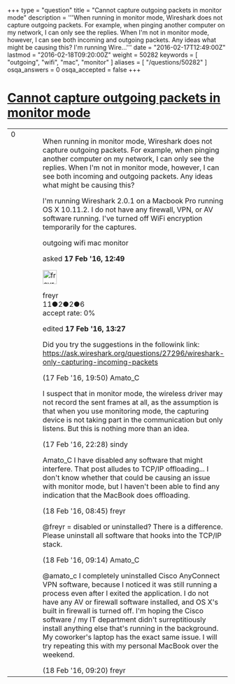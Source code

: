 +++
type = "question"
title = "Cannot capture outgoing packets in monitor mode"
description = '''When running in monitor mode, Wireshark does not capture outgoing packets. For example, when pinging another computer on my network, I can only see the replies. When I&#x27;m not in monitor mode, however, I can see both incoming and outgoing packets. Any ideas what might be causing this? I&#x27;m running Wire...'''
date = "2016-02-17T12:49:00Z"
lastmod = "2016-02-18T09:20:00Z"
weight = 50282
keywords = [ "outgoing", "wifi", "mac", "monitor" ]
aliases = [ "/questions/50282" ]
osqa_answers = 0
osqa_accepted = false
+++

<div class="headNormal">

# [Cannot capture outgoing packets in monitor mode](/questions/50282/cannot-capture-outgoing-packets-in-monitor-mode)

</div>

<div id="main-body">

<div id="askform">

<table id="question-table" style="width:100%;"><colgroup><col style="width: 50%" /><col style="width: 50%" /></colgroup><tbody><tr class="odd"><td style="width: 30px; vertical-align: top"><div class="vote-buttons"><span id="post-50282-upvote" class="ajax-command post-vote up" rel="nofollow" title="I like this post (click again to cancel)"> </span><div id="post-50282-score" class="post-score" title="current number of votes">0</div><span id="post-50282-downvote" class="ajax-command post-vote down" rel="nofollow" title="I dont like this post (click again to cancel)"> </span> <span id="favorite-mark" class="ajax-command favorite-mark" rel="nofollow" title="mark/unmark this question as favorite (click again to cancel)"> </span><div id="favorite-count" class="favorite-count"></div></div></td><td><div id="item-right"><div class="question-body"><p>When running in monitor mode, Wireshark does not capture outgoing packets. For example, when pinging another computer on my network, I can only see the replies. When I'm not in monitor mode, however, I can see both incoming and outgoing packets. Any ideas what might be causing this?</p><p>I'm running Wireshark 2.0.1 on a Macbook Pro running OS X 10.11.2. I do not have any firewall, VPN, or AV software running. I've turned off WiFi encryption temporarily for the captures.</p></div><div id="question-tags" class="tags-container tags"><span class="post-tag tag-link-outgoing" rel="tag" title="see questions tagged &#39;outgoing&#39;">outgoing</span> <span class="post-tag tag-link-wifi" rel="tag" title="see questions tagged &#39;wifi&#39;">wifi</span> <span class="post-tag tag-link-mac" rel="tag" title="see questions tagged &#39;mac&#39;">mac</span> <span class="post-tag tag-link-monitor" rel="tag" title="see questions tagged &#39;monitor&#39;">monitor</span></div><div id="question-controls" class="post-controls"></div><div class="post-update-info-container"><div class="post-update-info post-update-info-user"><p>asked <strong>17 Feb '16, 12:49</strong></p><img src="https://secure.gravatar.com/avatar/cd79355789b7535d2a7c4661c7d3b22c?s=32&amp;d=identicon&amp;r=g" class="gravatar" width="32" height="32" alt="freyr&#39;s gravatar image" /><p><span>freyr</span><br />
<span class="score" title="11 reputation points">11</span><span title="2 badges"><span class="badge1">●</span><span class="badgecount">2</span></span><span title="2 badges"><span class="silver">●</span><span class="badgecount">2</span></span><span title="6 badges"><span class="bronze">●</span><span class="badgecount">6</span></span><br />
<span class="accept_rate" title="Rate of the user&#39;s accepted answers">accept rate:</span> <span title="freyr has no accepted answers">0%</span></p></div><div class="post-update-info post-update-info-edited"><p><span> edited <strong>17 Feb '16, 13:27</strong> </span></p></div></div><div id="comments-container-50282" class="comments-container"><span id="50290"></span><div id="comment-50290" class="comment"><div id="post-50290-score" class="comment-score"></div><div class="comment-text"><p>Did you try the suggestions in the followink link: <a href="https://ask.wireshark.org/questions/27296/wireshark-only-capturing-incoming-packets">https://ask.wireshark.org/questions/27296/wireshark-only-capturing-incoming-packets</a></p></div><div id="comment-50290-info" class="comment-info"><span class="comment-age">(17 Feb '16, 19:50)</span> <span class="comment-user userinfo">Amato_C</span></div></div><span id="50293"></span><div id="comment-50293" class="comment"><div id="post-50293-score" class="comment-score"></div><div class="comment-text"><p>I suspect that in monitor mode, the wireless driver may not record the sent frames at all, as the assumption is that when you use monitoring mode, the capturing device is not taking part in the communication but only listens. But this is nothing more than an idea.</p></div><div id="comment-50293-info" class="comment-info"><span class="comment-age">(17 Feb '16, 22:28)</span> <span class="comment-user userinfo">sindy</span></div></div><span id="50307"></span><div id="comment-50307" class="comment"><div id="post-50307-score" class="comment-score"></div><div class="comment-text"><p>Amato_C I have disabled any software that might interfere. That post alludes to TCP/IP offloading... I don't know whether that could be causing an issue with monitor mode, but I haven't been able to find any indication that the MacBook does offloading.</p></div><div id="comment-50307-info" class="comment-info"><span class="comment-age">(18 Feb '16, 08:45)</span> <span class="comment-user userinfo">freyr</span></div></div><span id="50309"></span><div id="comment-50309" class="comment"><div id="post-50309-score" class="comment-score"></div><div class="comment-text"><p><span>@freyr</span> = disabled or uninstalled? There is a difference. Please uninstall all software that hooks into the TCP/IP stack.</p></div><div id="comment-50309-info" class="comment-info"><span class="comment-age">(18 Feb '16, 09:14)</span> <span class="comment-user userinfo">Amato_C</span></div></div><span id="50310"></span><div id="comment-50310" class="comment"><div id="post-50310-score" class="comment-score"></div><div class="comment-text"><p><span></span><span>@amato_c</span> I completely uninstalled Cisco AnyConnect VPN software, because I noticed it was still running a process even after I exited the application. I do not have any AV or firewall software installed, and OS X's built in firewall is turned off. I'm hoping the Cisco software / my IT department didn't surreptitiously install anything else that's running in the background. My coworker's laptop has the exact same issue. I will try repeating this with my personal MacBook over the weekend.</p></div><div id="comment-50310-info" class="comment-info"><span class="comment-age">(18 Feb '16, 09:20)</span> <span class="comment-user userinfo">freyr</span></div></div></div><div id="comment-tools-50282" class="comment-tools"></div><div class="clear"></div><div id="comment-50282-form-container" class="comment-form-container"></div><div class="clear"></div></div></td></tr></tbody></table>

</div>

</div>

